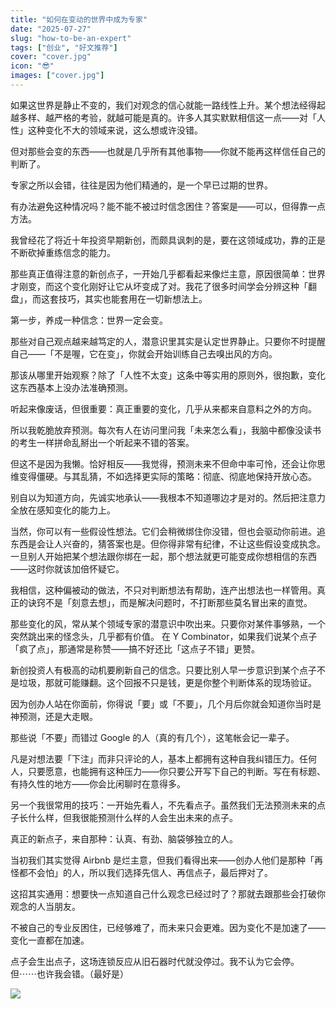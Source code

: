 ```yaml
---
title: "如何在变动的世界中成为专家"
date: "2025-07-27"
slug: "how-to-be-an-expert"
tags: ["创业", "好文推荐"]
cover: "cover.jpg"
icon: "😎"
images: ["cover.jpg"]
---
```

如果这世界是静止不变的，我们对观念的信心就能一路线性上升。某个想法经得起越多样、越严格的考验，就越可能是真的。许多人其实默默相信这一点——对「人性」这种变化不大的领域来说，这么想或许没错。



但对那些会变的东西——也就是几乎所有其他事物——你就不能再这样信任自己的判断了。



专家之所以会错，往往是因为他们精通的，是一个早已过期的世界。



有办法避免这种情况吗？能不能不被过时信念困住？答案是——可以，但得靠一点方法。



我曾经花了将近十年投资早期新创，而颇具讽刺的是，要在这领域成功，靠的正是不断砍掉重练信念的能力。



那些真正值得注意的新创点子，一开始几乎都看起来像烂主意，原因很简单：世界才刚变，而这个变化刚好让它从坏变成了对。我花了很多时间学会分辨这种「翻盘」，而这套技巧，其实也能套用在一切新想法上。



第一步，养成一种信念：世界一定会变。



那些对自己观点越来越笃定的人，潜意识里其实是认定世界静止。只要你不时提醒自己——「不是喔，它在变」，你就会开始训练自己去嗅出风的方向。



那该从哪里开始观察？除了「人性不太变」这条中等实用的原则外，很抱歉，变化这东西基本上没办法准确预测。



听起来像废话，但很重要：真正重要的变化，几乎从来都来自意料之外的方向。



所以我乾脆放弃预测。每次有人在访问里问我「未来怎么看」，我脑中都像没读书的考生一样拼命乱掰出一个听起来不错的答案。



但这不是因为我懒。恰好相反——我觉得，预测未来不但命中率可怜，还会让你思维变得僵硬。与其乱猜，不如选择更实际的策略：彻底、彻底地保持开放心态。



别自以为知道方向，先诚实地承认——我根本不知道哪边才是对的。然后把注意力全放在感知变化的能力上。



当然，你可以有一些假设性想法。它们会稍微绑住你没错，但也会驱动你前进。追东西是会让人兴奋的，猜答案也是。但你得非常有纪律，不让这些假设变成执念。
一旦别人开始把某个想法跟你绑在一起，那个想法就更可能变成你想相信的东西——这时你就该加倍怀疑它。



我相信，这种偏被动的做法，不只对判断想法有帮助，连产出想法也一样管用。真正的诀窍不是「刻意去想」，而是解决问题时，不打断那些莫名冒出来的直觉。



那些变化的风，常从某个领域专家的潜意识中吹出来。只要你对某件事够熟，一个突然跳出来的怪念头，几乎都有价值。
在 Y Combinator，如果我们说某个点子「疯了点」，那通常是称赞——搞不好还比「这点子不错」更赞。



新创投资人有极高的动机要刷新自己的信念。只要比别人早一步意识到某个点子不是垃圾，那就可能赚翻。这个回报不只是钱，更是你整个判断体系的现场验证。



因为创办人站在你面前，你得说「要」或「不要」，几个月后你就会知道你当时是神预测，还是大走眼。



那些说「不要」而错过 Google 的人（真的有几个），这笔帐会记一辈子。



凡是对想法要「下注」而非只评论的人，基本上都拥有这种自我纠错压力。任何人，只要愿意，也能拥有这种压力——你只要公开写下自己的判断。写在有标题、有持久性的地方——你会比闲聊时在意得多。



另一个我很常用的技巧：一开始先看人，不先看点子。虽然我们无法预测未来的点子长什么样，但我很能预测什么样的人会生出未来的点子。



真正的新点子，来自那种：认真、有劲、脑袋够独立的人。



当初我们其实觉得 Airbnb 是烂主意，但我们看得出来——创办人他们是那种「再怪都不会怕」的人，所以我们选择先信人、再信点子，最后押对了。



这招其实通用：想要快一点知道自己什么观念已经过时了？那就去跟那些会打破你观念的人当朋友。



不被自己的专业反困住，已经够难了，而未来只会更难。因为变化不是加速了——变化一直都在加速。



点子会生出点子，这场连锁反应从旧石器时代就没停过。我不认为它会停。
但⋯⋯也许我会错。（最好是）




![](https://prod-files-secure.s3.us-west-2.amazonaws.com/112d0858-5090-4d34-a606-b75eb8d65fd2/46476355-9cf3-4e99-9b7a-3531bc426380/1000202064.png?X-Amz-Algorithm=AWS4-HMAC-SHA256&X-Amz-Content-Sha256=UNSIGNED-PAYLOAD&X-Amz-Credential=ASIAZI2LB4667YFLUCNT%2F20250909%2Fus-west-2%2Fs3%2Faws4_request&X-Amz-Date=20250909T204355Z&X-Amz-Expires=3600&X-Amz-Security-Token=IQoJb3JpZ2luX2VjEHUaCXVzLXdlc3QtMiJIMEYCIQCZB53b0zacYg%2FbaFJNxt9iCZWdLUejVDG1N0EzqJDmbgIhAJL7KlKDsh%2BOEP%2FhBi9BXGjdeGY6453cc4XZ2KODAzBGKogECN7%2F%2F%2F%2F%2F%2F%2F%2F%2F%2FwEQABoMNjM3NDIzMTgzODA1IgzBc5TK7COtwEA%2B%2FGYq3ANo8r2z1ToR6ocAd5%2BWKBgwiE%2BaVqSlABu9DtDd3QJqhdRKT7dq6fk7TdOo%2BkXOsWRt403cyA9mf491hbhWFyNf5jVxPaZYuLK8MZUM%2F4vDV%2B8sdIlKuBVSnGBuY%2Bf9L5pvjcBAB%2Ff7WGFipaDMOlcXvi8o4NzFo1nZ%2BxMoyTaltdaXa39e18076bLhG5SGBN32Y9q1gXtN5TES0oNPsFW2b4%2BWNV7kLyJQuC1XJsCJ83uaD0510jIJCUrMNXO9sgc1JZIT3LJmrjgTgnJOm3q4hIiAbgIjTNEveAzZoSc%2Botm%2BWTVCMISjOaV3kSIwAbF5HtyAfRiO2kNnWmSDGX%2Fd6mTsQQn522fry296ffG6Fb2284KvejY%2FjOTzpNLdnOxNshvezpuHuascKTkcmAurnCnfTRjscZSVlEi2PSf0DaaI4YB9E5HtHvAPyql3TDRtW54su6i98lm2ACJMUQfEMBy16uqudkqjr1bOdLeMmWaSFGU5OL1TdZKBAb65OUiupTiqOw2GG1HZtBb2xQbsHQcXcrO1NjYF00vh8GWrUUCmqkDUXTH2Q25OJpa%2BRtnKgA%2B75nZn9uR4OJv%2FO1zsHGCrIOzmIyJTbChhKaxbZWBKCUop4QFdLBhtezD3nYLGBjqkAWsnK03R4UICppjITwN3iPbMxw3%2BIfpWW22f8irbTRkpDPuJybt2IuWQAG%2FUyf3ANiMk9L5UcYt61b0XtWNZRWhnSI5V0X8Quy8CtsP21HWBQCsT16Sd3tzdQ8H92sukAWpsZOEeuQ0b5PE6MdJeQW94sdVgX014uf%2BL%2BEWGiJza9XnlYrNhOXfT1nrXsheJBv6Q%2B7MFCaiPkxXrFp7mAcv9pqrA&X-Amz-Signature=c5a51aaca1ee28c364d0189f59e1c764cb552e3b1223fc789eea04e5b794ef71&X-Amz-SignedHeaders=host&x-amz-checksum-mode=ENABLED&x-id=GetObject)

